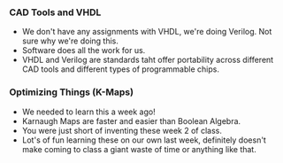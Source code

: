 ### CAD Tools and VHDL
- We don't have any assignments with VHDL, we're doing Verilog. Not sure why we're doing this.
- Software does all the work for us.
- VHDL and Verilog are standards taht offer portability across different CAD tools and different types of programmable chips.

### Optimizing Things (K-Maps)
- We needed to learn this a week ago!
- Karnaugh Maps are faster and easier than Boolean Algebra.
- You were just short of inventing these week 2 of class.
- Lot's of fun learning these on our own last week, definitely doesn't make coming to class a giant waste of time or anything like that.